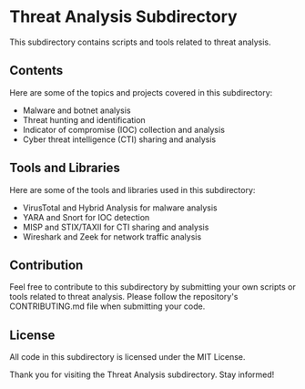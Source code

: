 # Threat Analysis Subdirectory

This subdirectory contains scripts and tools related to threat analysis.

## Contents

Here are some of the topics and projects covered in this subdirectory:

- Malware and botnet analysis
- Threat hunting and identification
- Indicator of compromise (IOC) collection and analysis
- Cyber threat intelligence (CTI) sharing and analysis

## Tools and Libraries

Here are some of the tools and libraries used in this subdirectory:

- VirusTotal and Hybrid Analysis for malware analysis
- YARA and Snort for IOC detection
- MISP and STIX/TAXII for CTI sharing and analysis
- Wireshark and Zeek for network traffic analysis

## Contribution

Feel free to contribute to this subdirectory by submitting your own scripts or tools related to threat analysis. Please follow the repository's CONTRIBUTING.md file when submitting your code.

## License

All code in this subdirectory is licensed under the MIT License.

Thank you for visiting the Threat Analysis subdirectory. Stay informed!
